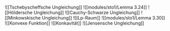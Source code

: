![[Tschebyscheffsche Ungleichung]]
![[modules/sto1/Lemma 3.24]]
![[Höldersche Ungleichung]]
![[Cauchy-Schwarze Ungleichung]]
![[Minkowskische Ungleichung]]
![[Lp-Raum]]
![[modules/sto1/Lemma 3.30]]
![[Konvexe Funktion]]
![[Konkavität]]
![[Jensensche Ungleichung]]